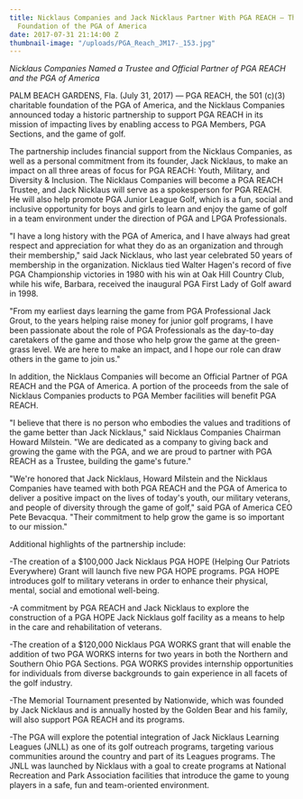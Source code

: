 ```yaml
---
title: Nicklaus Companies and Jack Nicklaus Partner With PGA REACH – The Charitable
  Foundation of the PGA of America
date: 2017-07-31 21:14:00 Z
thumbnail-image: "/uploads/PGA_Reach_JM17-_153.jpg"
---
```


_Nicklaus Companies Named a Trustee and Official Partner of PGA REACH and the PGA of America_ 

PALM BEACH GARDENS, Fla. (July 31, 2017) — PGA REACH, the 501 (c)(3) charitable foundation of the PGA of America, and the Nicklaus Companies announced today a historic partnership to support PGA REACH in its mission of impacting lives by enabling access to PGA Members, PGA Sections, and the game of golf.

The partnership includes financial support from the Nicklaus Companies, as well as a personal commitment from its founder, Jack Nicklaus, to make an impact on all three areas of focus for PGA REACH: Youth, Military, and Diversity & Inclusion. The Nicklaus Companies will become a PGA REACH Trustee, and Jack Nicklaus will serve as a spokesperson for PGA REACH. He will also help promote PGA Junior League Golf, which is a fun, social and inclusive opportunity for boys and girls to learn and enjoy the game of golf in a team environment under the direction of PGA and LPGA Professionals.

"I have a long history with the PGA of America, and I have always had great respect and appreciation for what they do as an organization and through their membership," said Jack Nicklaus, who last year celebrated 50 years of membership in the organization. Nicklaus tied Walter Hagen's record of five PGA Championship victories in 1980 with his win at Oak Hill Country Club, while his wife, Barbara, received the inaugural PGA First Lady of Golf award in 1998.

"From my earliest days learning the game from PGA Professional Jack Grout, to the years helping raise money for junior golf programs, I have been passionate about the role of PGA Professionals as the day-to-day caretakers of the game and those who help grow the game at the green-grass level. We are here to make an impact, and I hope our role can draw others in the game to join us."

In addition, the Nicklaus Companies will become an Official Partner of PGA REACH and the PGA of America. A portion of the proceeds from the sale of Nicklaus Companies products to PGA Member facilities will benefit PGA REACH.

"I believe that there is no person who embodies the values and traditions of the game better than Jack Nicklaus," said Nicklaus Companies Chairman Howard Milstein. "We are dedicated as a company to giving back and growing the game with the PGA, and we are proud to partner with PGA REACH as a Trustee, building the game's future."

"We're honored that Jack Nicklaus, Howard Milstein and the Nicklaus Companies have teamed with both PGA REACH and the PGA of America to deliver a positive impact on the lives of today's youth, our military veterans, and people of diversity through the game of golf," said PGA of America CEO Pete Bevacqua. "Their commitment to help grow the game is so important to our mission."

Additional highlights of the partnership include:

-The creation of a $100,000 Jack Nicklaus PGA HOPE (Helping Our Patriots Everywhere) Grant will launch five new PGA HOPE programs. PGA HOPE introduces golf to military veterans in order to enhance their physical, mental, social and emotional well-being.

-A commitment by PGA REACH and Jack Nicklaus to explore the construction of a PGA HOPE Jack Nicklaus golf facility as a means to help in the care and rehabilitation of veterans.

-The creation of a $120,000 Nicklaus PGA WORKS grant that will enable the addition of two PGA WORKS interns for two years in both the Northern and Southern Ohio PGA Sections. PGA WORKS provides internship opportunities for individuals from diverse backgrounds to gain experience in all facets of the golf industry.

-The Memorial Tournament presented by Nationwide, which was founded by Jack Nicklaus and is annually hosted by the Golden Bear and his family, will also support PGA REACH and its programs.

-The PGA will explore the potential integration of Jack Nicklaus Learning Leagues (JNLL) as one of its golf outreach programs, targeting various communities around the country and part of its Leagues programs. The JNLL was launched by Nicklaus with a goal to create programs at National Recreation and Park Association facilities that introduce the game to young players in a safe, fun and team-oriented environment.
